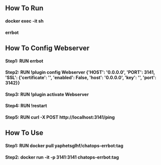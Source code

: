 ## How To Run
#### docker exec -it <container> sh
#### errbot

## How To Config Webserver
#### Step1: RUN errbot
#### Step2: RUN !plugin config Webserver {'HOST': '0.0.0.0', 'PORT': 3141, 'SSL': {'certificate': '', 'enabled': False, 'host': '0.0.0.0', 'key': '', 'port': 3142}}
#### Step3: RUN !plugin activate Webserver
#### Step4: RUN !restart
#### Step5: RUN curl -X POST http://localhost:3141/ping

## How To Use
#### Step1: RUN docker pull yaphetsglhf/chatops-errbot:tag
#### Step2: docker run -it -p 3141:3141 chatops-errbot:tag
